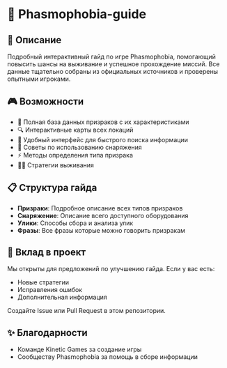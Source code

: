 # 🚀 Phasmophobia-guide

## 📖 Описание
Подробный интерактивный гайд по игре Phasmophobia, помогающий повысить шансы на выживание и успешное прохождение миссий. Все данные тщательно собраны из официальных источников и проверены опытными игроками.

## 🎮 Возможности
- 👻 Полная база данных призраков с их характеристиками
- 🔍 Интерактивные карты всех локаций
- 📱 Удобный интерфейс для быстрого поиска информации
- 🎯 Советы по использованию снаряжения
- ⚡ Методы определения типа призрака
- 🏃‍♂️ Стратегии выживания

## 📋 Структура гайда
- **Призраки**: Подробное описание всех типов призраков
- **Снаряжение**: Описание всего доступного оборудования
- **Улики**: Способы сбора и анализа улик
- **Фразы**: Все фразы которые можно говорить призракам

## 🤝 Вклад в проект
Мы открыты для предложений по улучшению гайда. Если у вас есть:

- Новые стратегии
- Исправления ошибок
- Дополнительная информация

Создайте Issue или Pull Request в этом репозитории.

## ✨ Благодарности
- Команде Kinetic Games за создание игры
- Сообществу Phasmophobia за помощь в сборе информации


